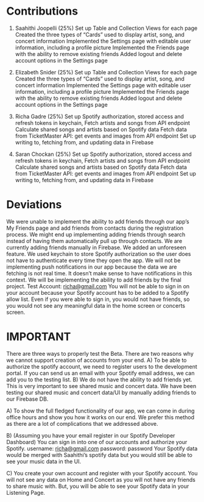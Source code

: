 # Contributions
1. Saahithi Joopelli (25%)
Set up Table and Collection Views for each page
Created the three types of “Cards” used to display artist, song, and concert information
Implemented the Settings page with editable user information, including a profile picture
Implemented the Friends page with the ability to remove existing friends
Added logout and delete account options in the Settings page
2. Elizabeth Snider (25%)
Set up Table and Collection Views for each page
Created the three types of “Cards” used to display artist, song, and concert information
Implemented the Settings page with editable user information, including a profile picture
Implemented the Friends page with the ability to remove existing friends
Added logout and delete account options in the Settings page
3. Richa Gadre (25%)
Set up Spotify authorization, stored access and refresh tokens in keychain, Fetch artists and songs from API endpoint
Calculate shared songs and artists based on Spotify data
Fetch data from TicketMaster API: get events and images from API endpoint
Set up writing to, fetching from, and updating data in Firebase

4. Saran Chockan (25%)
Set up Spotify authorization, stored access and refresh tokens in keychain, Fetch artists and songs from API endpoint
Calculate shared songs and artists based on Spotify data
Fetch data from TicketMaster API: get events and images from API endpoint
Set up writing to, fetching from, and updating data in Firebase

# Deviations
We were unable to implement the ability to add friends through our app’s My Friends page and add friends from contacts during the registration process. We might end up implementing adding friends through search instead of having them automatically pull up through contacts. We are currently adding friends manually in Firebase.
We added an unforeseen feature. We used keychain to store Spotify authorization so the user does not have to authenticate every time they open the app.
We will not be implementing push notifications in our app because the data we are fetching is not real time. It doesn’t make sense to have notifications in this context.
We will be implementing the ability to add friends by the final project.
Test Account: richa@gmail.com
You will not be able to sign in on your account because your Spotify account has to be added to a Spotify allow list. Even if you were able to sign in, you would not have friends, so you would not see any meaningful data in the home screen or concerts screen.

# IMPORTANT

There are three ways to properly test the Beta. There are two reasons why we cannot support creation of accounts from your end. A) To be able to authorize the spotify account, we need to register users to the development portal. If you can send us an email with your Spotify email address, we can add you to the testing list. B) We do not have the ability to add friends yet. This is very important to see shared music and concert data. We have been testing our shared music and concert data/UI by manually adding friends to our Firebase DB. 

A) To show the full fledged functionality of our app, we can come in during office hours and show you how it works on our end. We prefer this method as there are a lot of complications that we addressed above. 

B) (Assuming you have your email register in our Spotify Developer Dashboard) You can sign in into one of our accounts and authorize your Spotify. 
username: richa@gmail.com
password: password
Your Spotify data would be merged with Saahithi’s spotify data but you would still be able to see your music data in the UI. 

C) You create your own account and register with your Spotify account. You will not see any data on Home and Concert as you will not have any friends to share music with. But, you will be able to see your Spotify data in your Listening Page. 


